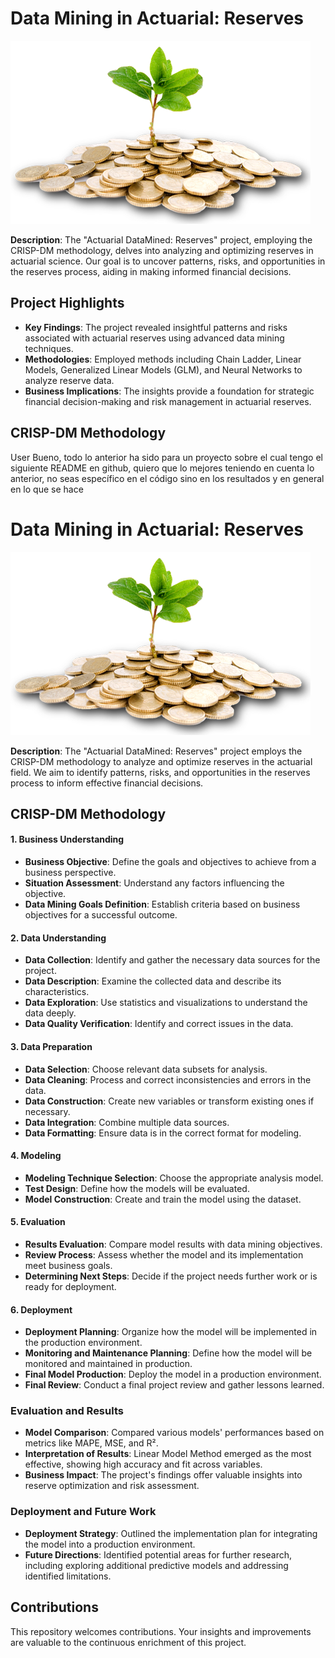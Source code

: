 # Data Mining in Actuarial: Reserves
![Reserves](utils/Save-Money.png)

**Description**:
The "Actuarial DataMined: Reserves" project, employing the CRISP-DM methodology, delves into analyzing and optimizing reserves in actuarial science. Our goal is to uncover patterns, risks, and opportunities in the reserves process, aiding in making informed financial decisions.

## Project Highlights

- **Key Findings**: The project revealed insightful patterns and risks associated with actuarial reserves using advanced data mining techniques. 
- **Methodologies**: Employed methods including Chain Ladder, Linear Models, Generalized Linear Models (GLM), and Neural Networks to analyze reserve data.
- **Business Implications**: The insights provide a foundation for strategic financial decision-making and risk management in actuarial reserves.

## CRISP-DM Methodology
User
Bueno, todo lo anterior ha sido para un proyecto sobre el cual tengo el siguiente README en github, quiero que lo mejores teniendo en cuenta lo anterior, no seas específico en el código sino en los resultados y en general en lo que se hace

# Data Mining in Actuarial: Reserves
![Reserves](utils/Save-Money.png)


**Description**:
The "Actuarial DataMined: Reserves" project employs the CRISP-DM methodology to analyze and optimize reserves in the actuarial field. We aim to identify patterns, risks, and opportunities in the reserves process to inform effective financial decisions.

## CRISP-DM Methodology

#### 1. Business Understanding

- **Business Objective**: Define the goals and objectives to achieve from a business perspective.
- **Situation Assessment**: Understand any factors influencing the objective.
- **Data Mining Goals Definition**: Establish criteria based on business objectives for a successful outcome.

#### 2. Data Understanding

- **Data Collection**: Identify and gather the necessary data sources for the project.
- **Data Description**: Examine the collected data and describe its characteristics.
- **Data Exploration**: Use statistics and visualizations to understand the data deeply.
- **Data Quality Verification**: Identify and correct issues in the data.

#### 3. Data Preparation

- **Data Selection**: Choose relevant data subsets for analysis.
- **Data Cleaning**: Process and correct inconsistencies and errors in the data.
- **Data Construction**: Create new variables or transform existing ones if necessary.
- **Data Integration**: Combine multiple data sources.
- **Data Formatting**: Ensure data is in the correct format for modeling.

#### 4. Modeling

- **Modeling Technique Selection**: Choose the appropriate analysis model.
- **Test Design**: Define how the models will be evaluated.
- **Model Construction**: Create and train the model using the dataset.

#### 5. Evaluation

- **Results Evaluation**: Compare model results with data mining objectives.
- **Review Process**: Assess whether the model and its implementation meet business goals.
- **Determining Next Steps**: Decide if the project needs further work or is ready for deployment.

#### 6. Deployment

- **Deployment Planning**: Organize how the model will be implemented in the production environment.
- **Monitoring and Maintenance Planning**: Define how the model will be monitored and maintained in production.
- **Final Model Production**: Deploy the model in a production environment.
- **Final Review**: Conduct a final project review and gather lessons learned.

### Evaluation and Results

- **Model Comparison**: Compared various models' performances based on metrics like MAPE, MSE, and R².
- **Interpretation of Results**: Linear Model Method emerged as the most effective, showing high accuracy and fit across variables.
- **Business Impact**: The project's findings offer valuable insights into reserve optimization and risk assessment.

### Deployment and Future Work

- **Deployment Strategy**: Outlined the implementation plan for integrating the model into a production environment.
- **Future Directions**: Identified potential areas for further research, including exploring additional predictive models and addressing identified limitations.

## Contributions

This repository welcomes contributions. Your insights and improvements are valuable to the continuous enrichment of this project.
